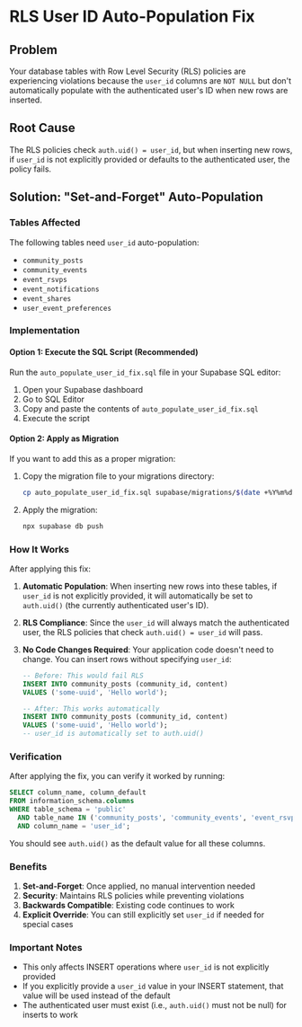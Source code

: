 # RLS User ID Auto-Population Fix

## Problem
Your database tables with Row Level Security (RLS) policies are experiencing violations because the `user_id` columns are `NOT NULL` but don't automatically populate with the authenticated user's ID when new rows are inserted.

## Root Cause
The RLS policies check `auth.uid() = user_id`, but when inserting new rows, if `user_id` is not explicitly provided or defaults to the authenticated user, the policy fails.

## Solution: "Set-and-Forget" Auto-Population

### Tables Affected
The following tables need `user_id` auto-population:
- `community_posts`
- `community_events` 
- `event_rsvps`
- `event_notifications`
- `event_shares`
- `user_event_preferences`

### Implementation

#### Option 1: Execute the SQL Script (Recommended)
Run the `auto_populate_user_id_fix.sql` file in your Supabase SQL editor:

1. Open your Supabase dashboard
2. Go to SQL Editor
3. Copy and paste the contents of `auto_populate_user_id_fix.sql`
4. Execute the script

#### Option 2: Apply as Migration
If you want to add this as a proper migration:

1. Copy the migration file to your migrations directory:
   ```bash
   cp auto_populate_user_id_fix.sql supabase/migrations/$(date +%Y%m%d%H%M%S)_auto_populate_user_id.sql
   ```

2. Apply the migration:
   ```bash
   npx supabase db push
   ```

### How It Works

After applying this fix:

1. **Automatic Population**: When inserting new rows into these tables, if `user_id` is not explicitly provided, it will automatically be set to `auth.uid()` (the currently authenticated user's ID).

2. **RLS Compliance**: Since the `user_id` will always match the authenticated user, the RLS policies that check `auth.uid() = user_id` will pass.

3. **No Code Changes Required**: Your application code doesn't need to change. You can insert rows without specifying `user_id`:

   ```sql
   -- Before: This would fail RLS
   INSERT INTO community_posts (community_id, content) 
   VALUES ('some-uuid', 'Hello world');
   
   -- After: This works automatically
   INSERT INTO community_posts (community_id, content) 
   VALUES ('some-uuid', 'Hello world');
   -- user_id is automatically set to auth.uid()
   ```

### Verification

After applying the fix, you can verify it worked by running:

```sql
SELECT column_name, column_default 
FROM information_schema.columns 
WHERE table_schema = 'public' 
  AND table_name IN ('community_posts', 'community_events', 'event_rsvps', 'event_notifications', 'event_shares', 'user_event_preferences')
  AND column_name = 'user_id';
```

You should see `auth.uid()` as the default value for all these columns.

### Benefits

1. **Set-and-Forget**: Once applied, no manual intervention needed
2. **Security**: Maintains RLS policies while preventing violations
3. **Backwards Compatible**: Existing code continues to work
4. **Explicit Override**: You can still explicitly set `user_id` if needed for special cases

### Important Notes

- This only affects INSERT operations where `user_id` is not explicitly provided
- If you explicitly provide a `user_id` value in your INSERT statement, that value will be used instead of the default
- The authenticated user must exist (i.e., `auth.uid()` must not be null) for inserts to work